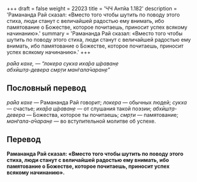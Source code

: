 +++
draft = false
weight = 22023
title = 'ЧЧ Антйа 1.182'
description = 'Рамананда Рай сказал: «Вместо того чтобы шутить по поводу этого стиха, люди станут с величайшей радостью ему внимать, ибо памятование о Божестве, которое почитаешь, приносит успех всякому начинанию».'
summary = 'Рамананда Рай сказал: «Вместо того чтобы шутить по поводу этого стиха, люди станут с величайшей радостью ему внимать, ибо памятование о Божестве, которое почитаешь, приносит успех всякому начинанию».'
+++

_ра̄йа кахе, — “локера сукха иха̄ра ш́раван̣е  
абхӣшт̣а-девера смр̣ти ман̇гала̄чаран̣е”_

## Пословный перевод

_ра̄йа_ _кахе_ — Рамананда Рай говорит; _локера_ — обычных людей; _сукха_ — счастье; _иха̄ра_ _ш́раван̣е_ — от слушания такой поэзии; _абхӣшт̣а_\-_девера_ — Божества, которое ты почитаешь; _смр̣ти_ — памятование; _ман̇гала_\-_а̄чаран̣е_ — во вступительной молитве об успехе.

## Перевод

**Рамананда Рай сказал: «Вместо того чтобы шутить по поводу этого стиха, люди станут с величайшей радостью ему внимать, ибо памятование о Божестве, которое почитаешь, приносит успех всякому начинанию».**

